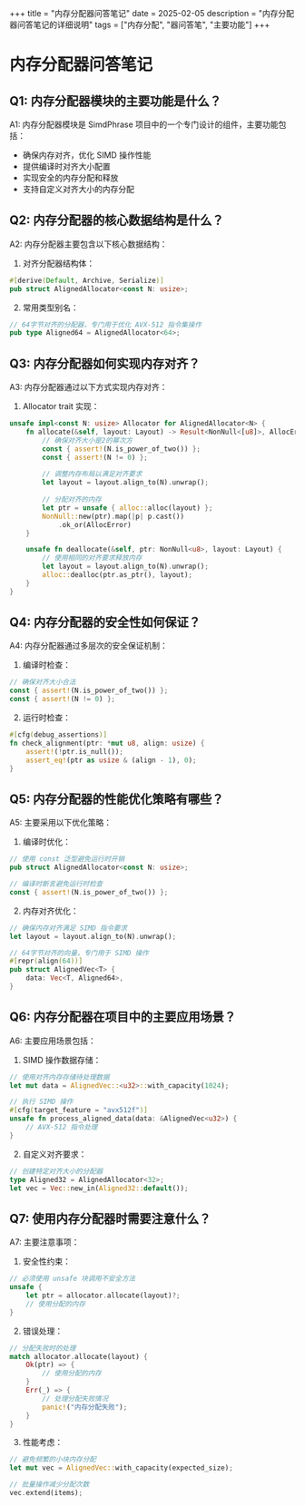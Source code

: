 +++
title = "内存分配器问答笔记"
date = 2025-02-05
description = "内存分配器问答笔记的详细说明"
tags = ["内存分配", "器问答笔", "主要功能"]
+++

# 内存分配器问答笔记

## Q1: 内存分配器模块的主要功能是什么？
A1: 内存分配器模块是 SimdPhrase 项目中的一个专门设计的组件，主要功能包括：
- 确保内存对齐，优化 SIMD 操作性能
- 提供编译时对齐大小配置
- 实现安全的内存分配和释放
- 支持自定义对齐大小的内存分配

## Q2: 内存分配器的核心数据结构是什么？
A2: 内存分配器主要包含以下核心数据结构：

1. 对齐分配器结构体：
```rust
#[derive(Default, Archive, Serialize)]
pub struct AlignedAllocator<const N: usize>;
```

2. 常用类型别名：
```rust
// 64字节对齐的分配器，专门用于优化 AVX-512 指令集操作
pub type Aligned64 = AlignedAllocator<64>;
```

## Q3: 内存分配器如何实现内存对齐？
A3: 内存分配器通过以下方式实现内存对齐：

1. Allocator trait 实现：
```rust
unsafe impl<const N: usize> Allocator for AlignedAllocator<N> {
    fn allocate(&self, layout: Layout) -> Result<NonNull<[u8]>, AllocError> {
        // 确保对齐大小是2的幂次方
        const { assert!(N.is_power_of_two()) };
        const { assert!(N != 0) };
        
        // 调整内存布局以满足对齐要求
        let layout = layout.align_to(N).unwrap();
        
        // 分配对齐的内存
        let ptr = unsafe { alloc::alloc(layout) };
        NonNull::new(ptr).map(|p| p.cast())
            .ok_or(AllocError)
    }

    unsafe fn deallocate(&self, ptr: NonNull<u8>, layout: Layout) {
        // 使用相同的对齐要求释放内存
        let layout = layout.align_to(N).unwrap();
        alloc::dealloc(ptr.as_ptr(), layout);
    }
}
```

## Q4: 内存分配器的安全性如何保证？
A4: 内存分配器通过多层次的安全保证机制：

1. 编译时检查：
```rust
// 确保对齐大小合法
const { assert!(N.is_power_of_two()) };
const { assert!(N != 0) };
```

2. 运行时检查：
```rust
#[cfg(debug_assertions)]
fn check_alignment(ptr: *mut u8, align: usize) {
    assert!(!ptr.is_null());
    assert_eq!(ptr as usize & (align - 1), 0);
}
```

## Q5: 内存分配器的性能优化策略有哪些？
A5: 主要采用以下优化策略：

1. 编译时优化：
```rust
// 使用 const 泛型避免运行时开销
pub struct AlignedAllocator<const N: usize>;

// 编译时断言避免运行时检查
const { assert!(N.is_power_of_two()) };
```

2. 内存对齐优化：
```rust
// 确保内存对齐满足 SIMD 指令要求
let layout = layout.align_to(N).unwrap();

// 64字节对齐的向量，专门用于 SIMD 操作
#[repr(align(64))]
pub struct AlignedVec<T> {
    data: Vec<T, Aligned64>,
}
```

## Q6: 内存分配器在项目中的主要应用场景？
A6: 主要应用场景包括：

1. SIMD 操作数据存储：
```rust
// 使用对齐内存存储待处理数据
let mut data = AlignedVec::<u32>::with_capacity(1024);

// 执行 SIMD 操作
#[cfg(target_feature = "avx512f")]
unsafe fn process_aligned_data(data: &AlignedVec<u32>) {
    // AVX-512 指令处理
}
```

2. 自定义对齐要求：
```rust
// 创建特定对齐大小的分配器
type Aligned32 = AlignedAllocator<32>;
let vec = Vec::new_in(Aligned32::default());
```

## Q7: 使用内存分配器时需要注意什么？
A7: 主要注意事项：

1. 安全性约束：
```rust
// 必须使用 unsafe 块调用不安全方法
unsafe {
    let ptr = allocator.allocate(layout)?;
    // 使用分配的内存
}
```

2. 错误处理：
```rust
// 分配失败时的处理
match allocator.allocate(layout) {
    Ok(ptr) => {
        // 使用分配的内存
    }
    Err(_) => {
        // 处理分配失败情况
        panic!("内存分配失败");
    }
}
```

3. 性能考虑：
```rust
// 避免频繁的小块内存分配
let mut vec = AlignedVec::with_capacity(expected_size);

// 批量操作减少分配次数
vec.extend(items);